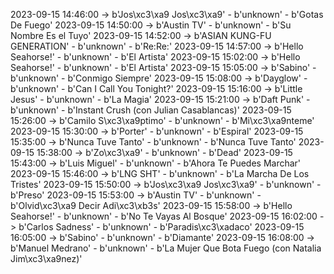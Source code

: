 2023-09-15 14:46:00 -> b'Jos\xc3\xa9 Jos\xc3\xa9' - b'unknown' - b'Gotas De Fuego'
2023-09-15 14:50:00 -> b'Austin TV' - b'unknown' - b'Su Nombre Es el Tuyo'
2023-09-15 14:52:00 -> b'ASIAN KUNG-FU GENERATION' - b'unknown' - b'Re:Re:'
2023-09-15 14:57:00 -> b'Hello Seahorse!' - b'unknown' - b'El Artista'
2023-09-15 15:02:00 -> b'Hello Seahorse!' - b'unknown' - b'El Artista'
2023-09-15 15:05:00 -> b'Sabino' - b'unknown' - b'Conmigo Siempre'
2023-09-15 15:08:00 -> b'Dayglow' - b'unknown' - b'Can I Call You Tonight?'
2023-09-15 15:16:00 -> b'Little Jesus' - b'unknown' - b'La Magia'
2023-09-15 15:21:00 -> b'Daft Punk' - b'unknown' - b'Instant Crush (con Julian Casablancas)'
2023-09-15 15:26:00 -> b'Camilo S\xc3\xa9ptimo' - b'unknown' - b'Mi\xc3\xa9nteme'
2023-09-15 15:30:00 -> b'Porter' - b'unknown' - b'Espiral'
2023-09-15 15:35:00 -> b'Nunca Tuve Tanto' - b'unknown' - b'Nunca Tuve Tanto'
2023-09-15 15:38:00 -> b'Zo\xc3\xa9' - b'unknown' - b'Dead'
2023-09-15 15:43:00 -> b'Luis Miguel' - b'unknown' - b'Ahora Te Puedes Marchar'
2023-09-15 15:46:00 -> b'LNG SHT' - b'unknown' - b'La Marcha De Los Tristes'
2023-09-15 15:50:00 -> b'Jos\xc3\xa9 Jos\xc3\xa9' - b'unknown' - b'Preso'
2023-09-15 15:53:00 -> b'Austin TV' - b'unknown' - b'Olvid\xc3\xa9 Decir Adi\xc3\xb3s'
2023-09-15 15:58:00 -> b'Hello Seahorse!' - b'unknown' - b'No Te Vayas Al Bosque'
2023-09-15 16:02:00 -> b'Carlos Sadness' - b'unknown' - b'Paradis\xc3\xadaco'
2023-09-15 16:05:00 -> b'Sabino' - b'unknown' - b'Diamante'
2023-09-15 16:08:00 -> b'Manuel Medrano' - b'unknown' - b'La Mujer Que Bota Fuego (con Natalia Jim\xc3\xa9nez)'
